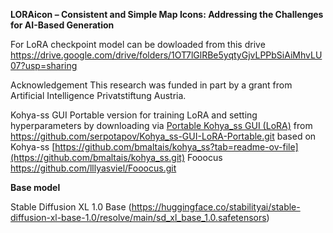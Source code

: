 **LORAicon – Consistent and Simple Map Icons: Addressing the Challenges for AI-Based Generation**

For LoRA checkpoint model can be dowloaded from this drive https://drive.google.com/drive/folders/1OT7lGlRBe5yqtyGjvLPPbSiAiMhvLU07?usp=sharing

Acknowledgement
This research was funded in part by a grant from Artificial Intelligence Privatstiftung Austria.

Kohya-ss GUI Portable version for training LoRA and setting hyperparameters by downloading via [Portable Kohya_ss GUI (LoRA)](https://github.com/serpotapov/Kohya_ss-GUI-LoRA-Portable/archive/refs/heads/main.zip) from https://github.com/serpotapov/Kohya_ss-GUI-LoRA-Portable.git based on Kohya-ss [https://github.com/bmaltais/kohya_ss?tab=readme-ov-file](https://github.com/bmaltais/kohya_ss.git)
Fooocus https://github.com/lllyasviel/Fooocus.git

**Base model**

Stable Diffusion XL 1.0 Base (https://huggingface.co/stabilityai/stable-diffusion-xl-base-1.0/resolve/main/sd_xl_base_1.0.safetensors)
